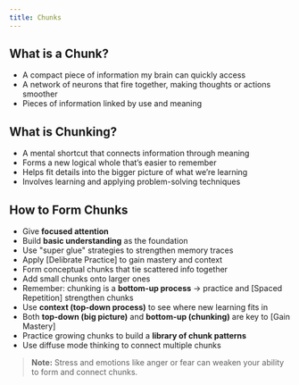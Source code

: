 ```yaml
---
title: Chunks
---
```


## What is a Chunk?
- A compact piece of information my brain can quickly access  
- A network of neurons that fire together, making thoughts or actions smoother  
- Pieces of information linked by use and meaning  

## What is Chunking?
- A mental shortcut that connects information through meaning  
- Forms a new logical whole that’s easier to remember  
- Helps fit details into the bigger picture of what we’re learning  
- Involves learning and applying problem-solving techniques  

## How to Form Chunks
- Give **focused attention**  
- Build **basic understanding** as the foundation  
- Use "super glue" strategies to strengthen memory traces  
- Apply [Delibrate Practice] to gain mastery and context  
- Form conceptual chunks that tie scattered info together  
- Add small chunks onto larger ones  
- Remember: chunking is a **bottom-up process** → practice and [Spaced Repetition] strengthen chunks  
- Use **context (top-down process)** to see where new learning fits in  
- Both **top-down (big picture)** and **bottom-up (chunking)** are key to [Gain Mastery]  
- Practice growing chunks to build a **library of chunk patterns**  
- Use diffuse mode thinking to connect multiple chunks  

> **Note:** Stress and emotions like anger or fear can weaken your ability to form and connect chunks.  
